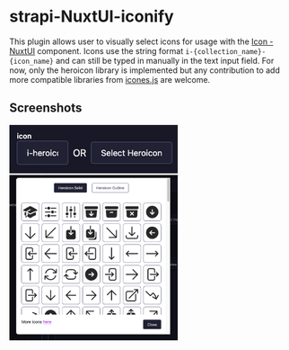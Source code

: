# strapi-NuxtUI-iconify
This plugin allows user to visually select icons for usage with the [Icon - NuxtUI](https://ui.nuxt.com/components/icon) component. Icons use the string format `i-{collection_name}-{icon_name}` and can still be typed in manually in the text input field. For now, only the heroicon library is implemented but any contribution to add more compatible libraries from [icones.js](https://icones.js.org/) are welcome.

## Screenshots

<img src="capture1.png" alt="screenshot 1" width="300"/>
<img src="capture2.png" alt="screenshot 2" width="300"/>
